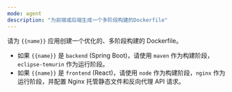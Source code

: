 ```yaml
---
mode: agent
description: "为前端或后端生成一个多阶段构建的Dockerfile"
---
```


请为 `{{name}}` 应用创建一个优化的、多阶段构建的 Dockerfile。

- 如果 `{{name}}` 是 `backend` (Spring Boot)，请使用 `maven` 作为构建阶段，`eclipse-temurin` 作为运行阶段。
- 如果 `{{name}}` 是 `frontend` (React)，请使用 `node` 作为构建阶段，`nginx` 作为运行阶段，并配置 Nginx 托管静态文件和反向代理 API 请求。